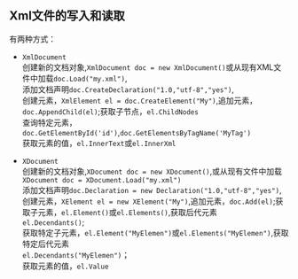 ## Xml文件的写入和读取
有两种方式：
- `XmlDocument`   
创建新的文档对象,`XmlDocument doc = new XmlDocument()`或从现有XML文件中加载`doc.Load("my.xml")`,   
添加文档声明`doc.CreateDeclaration("1.0,"utf-8","yes")`,   
创建元素，`XmlElement el = doc.CreateElement("My")`,追加元素，`doc.AppendChild(el)`;获取子节点，`el.ChildNodes`   
查询特定元素，`doc.GetElementById('id')`,`doc.GetElementsByTagName('MyTag')`  
获取元素的值，`el.InnerText`或`el.InnerXml`

- `XDocument`  
创建新的文档对象,`XDocument doc = new XDocument()`,或从现有文件中加载`XDocument doc = XDocument.Load("my.xml")`   
添加文档声明`doc.Declaration = new Declaration("1.0,"utf-8","yes")`,   
创建元素，`XElement el = new XElement("My")`,追加元素，`doc.Add(el)`;获取子元素，`el.Element()`或`el.Elements()`,获取后代元素  
`el.Decendants()`;   
获取特定子元素，`el.Element("MyElemen")`或`el.Elements("MyElemen")`,获取特定后代元素  
`el.Decendants("MyElemen")`；   
获取元素的值，`el.Value`
